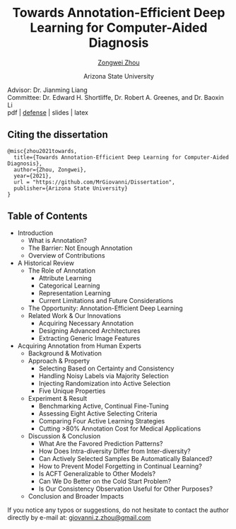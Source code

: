 <h1 align="center" style="margin-top: 0px;">Towards Annotation-Efficient Deep Learning for Computer-Aided Diagnosis</h1>

<a href="https://www.zongweiz.com/"><p align="center" >Zongwei Zhou</p></a>
<p align="center" >Arizona State University</p>

Advisor: Dr. Jianming Liang<br/>
Committee: Dr. Edward H. Shortliffe, Dr. Robert A. Greenes, and Dr. Baoxin Li<br/>
pdf | [defense](https://youtu.be/EQcpRikJqM0) | slides | latex<br/>

## Citing the dissertation

```
@misc{zhou2021towards,
  title={Towards Annotation-Efficient Deep Learning for Computer-Aided Diagnosis},
  author={Zhou, Zongwei},
  year={2021},
  url = "https://github.com/MrGiovanni/Dissertation",
  publisher={Arizona State University}
}
```

## Table of Contents

- Introduction
	* What is Annotation?
	* The Barrier: Not Enough Annotation
	* Overview of Contributions
- A Historical Review
	* The Role of Annotation
    	+ Attribute Learning
    	+ Categorical Learning
    	+ Representation Learning
    	+ Current Limitations and Future Considerations
	* The Opportunity: Annotation-Efficient Deep Learning
	* Related Work & Our Innovations
		+ Acquiring Necessary Annotation
		+ Designing Advanced Architectures
		+ Extracting Generic Image Features
- Acquiring Annotation from Human Experts
	* Background & Motivation
	* Approach & Property
		+ Selecting Based on Certainty and Consistency
		+ Handling Noisy Labels via Majority Selection
		+ Injecting Randomization into Active Selection
		+ Five Unique Properties
	* Experiment & Result
		+ Benchmarking Active, Continual Fine-Tuning
		+ Assessing Eight Active Selecting Criteria
		+ Comparing Four Active Learning Strategies
		+ Cutting >80% Annotation Cost for Medical Applications
	* Discussion & Conclusion
		+ What Are the Favored Prediction Patterns?
		+ How Does Intra-diversity Differ from Inter-diversity?
		+ Can Actively Selected Samples Be Automatically Balanced?
		+ How to Prevent Model Forgetting in Continual Learning?
		+ Is ACFT Generalizable to Other Models?
		+ Can We Do Better on the Cold Start Problem?
		+ Is Our Consistency Observation Useful for Other Purposes?
	* Conclusion and Broader Impacts
	

If you notice any typos or suggestions, do not hesitate to contact the author directly by e-mail at: giovanni.z.zhou@gmail.com